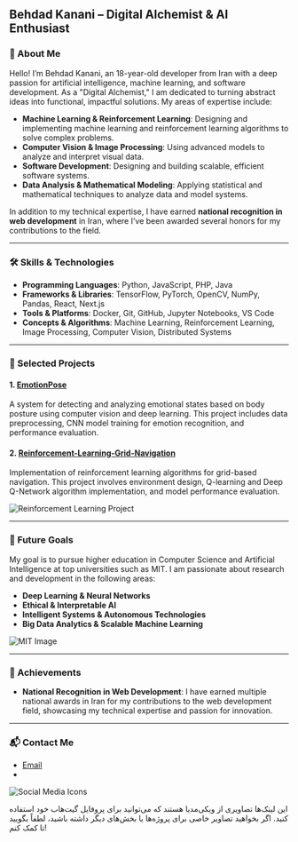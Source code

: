 ## Behdad Kanani – Digital Alchemist & AI Enthusiast

### 👤 About Me

Hello! I’m Behdad Kanani, an 18-year-old developer from Iran with a deep passion for artificial intelligence, machine learning, and software development. As a "Digital Alchemist," I am dedicated to turning abstract ideas into functional, impactful solutions. My areas of expertise include:

* **Machine Learning & Reinforcement Learning**: Designing and implementing machine learning and reinforcement learning algorithms to solve complex problems.
* **Computer Vision & Image Processing**: Using advanced models to analyze and interpret visual data.
* **Software Development**: Designing and building scalable, efficient software systems.
* **Data Analysis & Mathematical Modeling**: Applying statistical and mathematical techniques to analyze data and model systems.

In addition to my technical expertise, I have earned **national recognition in web development** in Iran, where I’ve been awarded several honors for my contributions to the field.

---

### 🛠 Skills & Technologies

* **Programming Languages**: Python, JavaScript, PHP, Java
* **Frameworks & Libraries**: TensorFlow, PyTorch, OpenCV, NumPy, Pandas, React, Next.js
* **Tools & Platforms**: Docker, Git, GitHub, Jupyter Notebooks, VS Code
* **Concepts & Algorithms**: Machine Learning, Reinforcement Learning, Image Processing, Computer Vision, Distributed Systems

---

### 📂 Selected Projects

#### 1. [EmotionPose](https://github.com/Behdad-kanaani/EmotionPose)

A system for detecting and analyzing emotional states based on body posture using computer vision and deep learning. This project includes data preprocessing, CNN model training for emotion recognition, and performance evaluation.

#### 2. [Reinforcement-Learning-Grid-Navigation](https://github.com/Behdad-kanaani/Reinforcement-Learning-Grid-Navigation)

Implementation of reinforcement learning algorithms for grid-based navigation. This project involves environment design, Q-learning and Deep Q-Network algorithm implementation, and model performance evaluation.

![Reinforcement Learning Project](https://upload.wikimedia.org/wikipedia/commons/thumb/1/1b/Reinforcement_learning_diagram.svg/250px-Reinforcement_learning_diagram.svg.png)


---

### 🎯 Future Goals

My goal is to pursue higher education in Computer Science and Artificial Intelligence at top universities such as MIT. I am passionate about research and development in the following areas:

* **Deep Learning & Neural Networks**
* **Ethical & Interpretable AI**
* **Intelligent Systems & Autonomous Technologies**
* **Big Data Analytics & Scalable Machine Learning**

![MIT Image]((https://upload.wikimedia.org/wikipedia/en/thumb/4/44/MIT_Seal.svg/250px-MIT_Seal.svg.png))

---

### 🏅 Achievements

* **National Recognition in Web Development**: I have earned multiple national awards in Iran for my contributions to the web development field, showcasing my technical expertise and passion for innovation.

---

### 📬 Contact Me

* [Email](mailto:b8k.kanani@gmail.com)
* 
![Social Media Icons](https://upload.wikimedia.org/wikipedia/commons/8/8e/Social_media_icons.svg)

این لینک‌ها تصاویری از ویکی‌مدیا هستند که می‌توانید برای پروفایل گیت‌هاب خود استفاده کنید. اگر بخواهید تصاویر خاصی برای پروژه‌ها یا بخش‌های دیگر داشته باشید، لطفاً بگویید تا کمک کنم!
